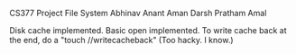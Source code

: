 CS377 Project
File System
Abhinav
Anant
Aman
Darsh
Pratham
Amal

Disk cache implemented.
Basic open implemented.
To write cache back at the end, do a "touch /<mountpoint>/writecacheback" (Too hacky. I know.)



